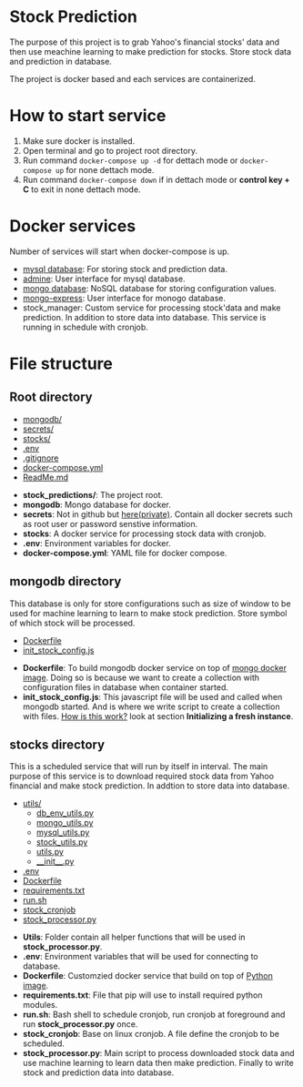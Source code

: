 # Stock Prediction

The purpose of this project is to grab Yahoo's financial stocks' data and then use meachine learning to make prediction for stocks. Store stock data and prediction in database.

The project is docker based and each services are containerized.

# How to start service

1. Make sure docker is installed.
2. Open terminal and go to project root directory.
3. Run command `docker-compose up -d` for dettach mode or `docker-compose up` for none dettach mode.
4. Run command `docker-compose down` if in dettach mode or **control key + C** to exit in none dettach mode.

# Docker services

Number of services will start when docker-compose is up.

- [mysql database](https://hub.docker.com/_/mysql): For storing stock and prediction data.
- [admine](https://hub.docker.com/_/adminer): User interface for mysql database.
- [mongo database](https://hub.docker.com/_/mongo): NoSQL database for storing configuration values.
- [mongo-express](https://hub.docker.com/_/mongo-express): User interface for monogo database.
- stock_manager: Custom service for processing stock'data and make prediction. In addition to store data into database. This service is running in schedule with cronjob.

# File structure

## Root directory

- [mongodb/](./stock_predictions/mongodb)
- [secrets/](./stock_predictions/secrets)
- [stocks/](./stock_predictions/stocks)
- [.env](./stock_predictions.env)
- [.gitignore](./stock_predictions.gitignore)
- [docker-compose.yml](./stock_predictions/docker-compose.yml)
- [ReadMe.md](./stock_predictions/ReadMe.md)

* **stock_predictions/**: The project root.
* **mongodb**: Mongo database for docker.
* **secrets**: Not in github but [here(private)](https://drive.google.com/drive/folders/16ypKrONqN92Ub2SW16mLsxj5S7-AXb74?usp=drive_link). Contain all docker secrets such as root user or password senstive information.
* **stocks**: A docker service for processing stock data with cronjob.
* **.env**: Environment variables for docker.
* **docker-compose.yml**: YAML file for docker compose.

## mongodb directory

This database is only for store configurations such as size of window to be used for machine learning to learn to make stock prediction. Store symbol of which stock will be processed.

- [Dockerfile](./mongodb/Dockerfile)
- [init_stock_config.js](./mongodb/init_stock_config.js)

* **Dockerfile**: To build mongodb docker service on top of [mongo docker image](https://hub.docker.com/_/mongo). Doing so is because we want to create a collection with configuration files in database when container started.
* **init_stock_config.js**: This javascript file will be used and called when mongodb started. And is where we write script to create a collection with files. [How is this work?](https://hub.docker.com/_/mongo) look at section **Initializing a fresh instance**.

## stocks directory

This is a scheduled service that will run by itself in interval. The main purpose of this service is to download required stock data from Yahoo financial and make stock prediction. In addtion to store data into database.

- [utils/](./stocks/utils)
  - [db_env_utils.py](./stocks/utils/db_env_utils.py)
  - [mongo_utils.py](./stocks/utils/mongo_utils.py)
  - [mysql_utils.py](./stocks/utils/mysql_utils.py)
  - [stock_utils.py](./stocks/utils/stock_utils.py)
  - [utils.py](./stocks/utils/utils.py)
  - [\_\_init\_\_.py](./stocks/utils/__init__.py)
- [.env](./stocks.env)
- [Dockerfile](./stocks/Dockerfile)
- [requirements.txt](./stocks/requirements.txt)
- [run.sh](./stocks/run.sh)
- [stock_cronjob](./stocks/stock_cronjob)
- [stock_processor.py](./stocks/stock_processor.py)

* **Utils**: Folder contain all helper functions that will be used in **stock_processor.py**.
* **.env**: Environment variables that will be used for connecting to database.
* **Dockerfile**: Customzied docker service that build on top of [Python image](https://hub.docker.com/_/python).
* **requirements.txt**: File that pip will use to install required python modules.
* **run.sh**: Bash shell to schedule cronjob, run cronjob at foreground and run **stock_processor.py** once.
* **stock_cronjob**: Base on linux cronjob. A file define the cronjob to be scheduled.
* **stock_processor.py**: Main script to process downloaded stock data and use machine learning to learn data then make prediction. Finally to write stock and prediction data into database.

